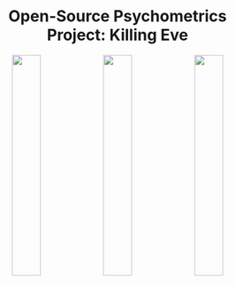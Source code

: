 <h1 align="center"> Open-Source Psychometrics Project: Killing Eve </h1>
  
<p align="center">
  <img src="https://github.com/nrennie/tidytuesday/blob/main/2022/2022-08-16/20220816_files/figure-html/villanelle-1.png?raw=true" width="32%">
  <img src="https://github.com/nrennie/tidytuesday/blob/main/2022/2022-08-16/20220816_files/figure-html/eve-1.png?raw=true" width="32%">
  <img src="https://github.com/nrennie/tidytuesday/blob/main/2022/2022-08-16/20220816_files/figure-html/carolyn-1.png?raw=true" width="32%">
</p>